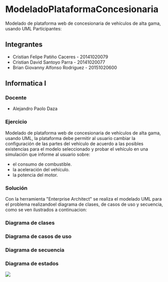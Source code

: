 # ModeladoPlataformaConcesionaria
Modelado de plataforma web de concesionaria de vehículos de alta gama, usando UML
Participantes:
## Integrantes

* Cristian Felipe Patiño Caceres - 20141020079
* Cristian David Santoyo Parra - 20141020077 
* Brian Giovanny Alfonso Rodriguez - 20151020600

## Informatica I

### Docente

* Alejandro Paolo Daza 

### Ejercicio

Modelado de plataforma web de concesionaria de vehículos de alta gama, usando UML, la plataforma debe permitir al usuario cambiar la configuración de las partes del vehículo de acuerdo a las posibles existencias para el modelo seleccionado y probar el vehículo en una simulación que informe al usuario sobre: 
- el consumo de combustible.
- la aceleración del vehículo.
- la potencia del motor. 

### Solución 
Con la herramienta "Enterprise Architect" se realiza el modelado UML para el problema realizandoel diagrama de clases, de casos de uso y secuencia, como se ven ilustrados a continuacion:


### Diagrama de clases

### Diagrama de casos de uso


### Diagrama de secuencia
### Diagrama de estados
![](Estados.bpm)
